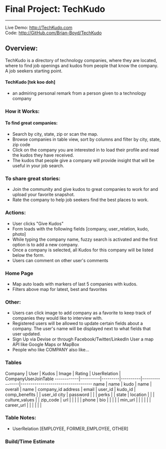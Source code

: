 # Final Project: TechKudo
---
Live Demo: <http://TechKudo.com>  
Code: <http://GitHub.com/Brian-Boyd/TechKudo>

## Overview:

TechKudo is a directory of technology companies, where they are located, where to find job openings and kudos from people that know the company. A job seekers starting point.

#### TechKudo [tek koo doh]
* an admiring personal remark from a person given to a technology company 

### How it Works:

#### To find great companies:
* Search by city, state, zip or scan the map.
* Browse companies in table view, sort by columns and filter by city, state, zip code
* Click on the company you are interested in to load their profile and read the kudos they have received.
* The kudos that people give a company will provide insight that will be useful in your job search.

### To share great stories:
* Join the community and give kudos to great companies to work for and upload your favorite snapshot.
* Rate the company to help job seekers find the best places to work.

### Actions:
* User clicks "Give Kudos"
* Form loads with the following fields [company, user_relation, kudo, photo]
* While typing the company name, fuzzy search is activated and the first option is to add a new company.
* Once a company is selected, all Kudos for this company will be listed below the form.
* Users can comment on other user's comments

### Home Page
* Map auto loads with markers of last 5 companies with kudos.
* Filters above map for latest, best and favorites

### Other:
* Users can click image to add company as a favorite to keep track of companies they would like to interview with.
* Registered users will be allowed to update certain fields about a company. The user's name will be displayed next to what fields that user updated.
* Sign Up via Devise or through Facebook/Twitter/LinkedIn
User a map API like Google Maps or MapBox
* People who like COMPANY also like...


### Tables

 Company    | User     | Kudos   | Image    | Rating         | UserRelation | CompanyUserJoinTable
------------|----------|---------|----------|----------------|------------------------------------
 name       | name     | kudo    | name     | overall        | name         | company_id 
 address    | email    | user_id | kudo_id  | comp_benefits  |              | user_id
 city       | password |         |          | perks          |              |
 state      | location |         |          | culture_values |              |
 zip_code   | url      |         |          |                |              |
 phone      | bio      |         |          |                |              |
 min_url    |          |         |          |                |              |
 career_url |          |         |          |                |              |

### Table Notes:
* UserRelation  [EMPLOYEE, FORMER_EMPLOYEE, OTHER]

### Build/Time Estimate
